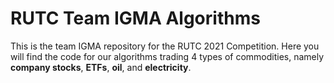 # RUTC Team IGMA Algorithms
This is the team IGMA repository for the RUTC 2021 Competition.
Here you will find the code for our algorithms trading 4 types of commodities, namely **company stocks**, **ETFs**, **oil**, and **electricity**.
